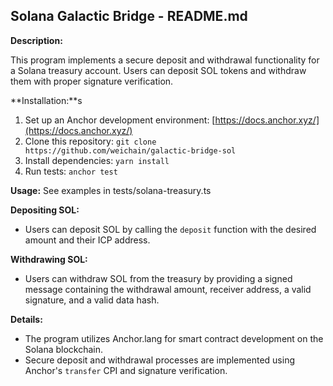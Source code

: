 ## Solana Galactic Bridge - README.md

**Description:**

This program implements a secure deposit and withdrawal functionality for a Solana treasury account. Users can deposit SOL tokens and withdraw them with proper signature verification.

**Installation:**s

1. Set up an Anchor development environment: [https://docs.anchor.xyz/](https://docs.anchor.xyz/)
2. Clone this repository: `git clone https://github.com/weichain/galactic-bridge-sol`
3. Install dependencies: `yarn install`
4. Run tests: `anchor test`

**Usage:**
See examples in tests/solana-treasury.ts

**Depositing SOL:**

* Users can deposit SOL by calling the `deposit` function with the desired amount and their ICP address.

**Withdrawing SOL:**

* Users can withdraw SOL from the treasury by providing a signed message containing the withdrawal amount, receiver address, a valid signature, and a valid data hash.

**Details:**

* The program utilizes Anchor.lang for smart contract development on the Solana blockchain.
* Secure deposit and withdrawal processes are implemented using Anchor's `transfer` CPI and signature verification.

